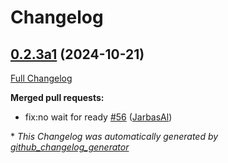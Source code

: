 # Changelog

## [0.2.3a1](https://github.com/OpenVoiceOS/ovos-gui/tree/0.2.3a1) (2024-10-21)

[Full Changelog](https://github.com/OpenVoiceOS/ovos-gui/compare/0.2.2...0.2.3a1)

**Merged pull requests:**

- fix:no wait for ready [\#56](https://github.com/OpenVoiceOS/ovos-gui/pull/56) ([JarbasAl](https://github.com/JarbasAl))



\* *This Changelog was automatically generated by [github_changelog_generator](https://github.com/github-changelog-generator/github-changelog-generator)*
